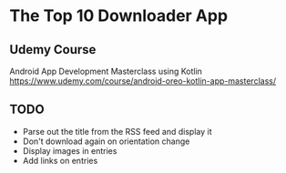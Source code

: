 # The Top 10 Downloader App

## Udemy Course
Android App Development Masterclass using Kotlin
https://www.udemy.com/course/android-oreo-kotlin-app-masterclass/

## TODO
* Parse out the title from the RSS feed and display it
* Don't download again on orientation change
* Display images in entries
* Add links on entries